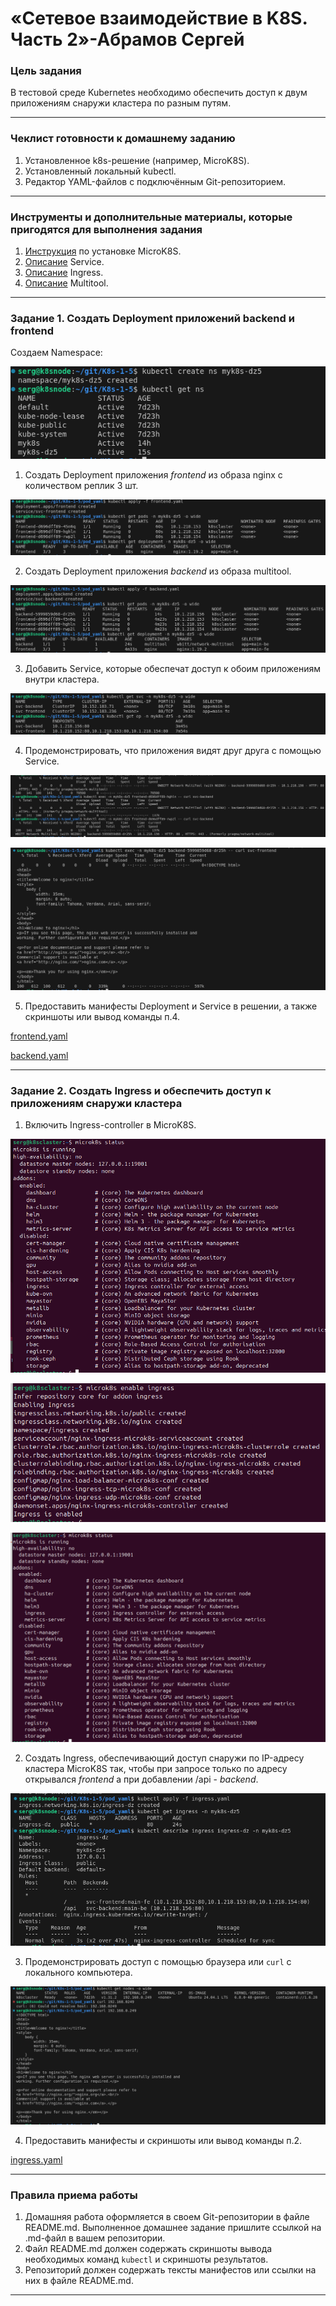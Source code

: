 # «Сетевое взаимодействие в K8S. Часть 2»-Абрамов Сергей

### Цель задания

В тестовой среде Kubernetes необходимо обеспечить доступ к двум приложениям снаружи кластера по разным путям.

------

### Чеклист готовности к домашнему заданию

1. Установленное k8s-решение (например, MicroK8S).
2. Установленный локальный kubectl.
3. Редактор YAML-файлов с подключённым Git-репозиторием.

------

### Инструменты и дополнительные материалы, которые пригодятся для выполнения задания

1. [Инструкция](https://microk8s.io/docs/getting-started) по установке MicroK8S.
2. [Описание](https://kubernetes.io/docs/concepts/services-networking/service/) Service.
3. [Описание](https://kubernetes.io/docs/concepts/services-networking/ingress/) Ingress.
4. [Описание](https://github.com/wbitt/Network-MultiTool) Multitool.

------

### Задание 1. Создать Deployment приложений backend и frontend

Создаем Namespace:

![k1](https://github.com/smabramov/K8s-1-5/blob/99393127a0f064db7a2a3cdd36c85475697566af/png/k1.png)

1. Создать Deployment приложения _frontend_ из образа nginx с количеством реплик 3 шт.

![k2](https://github.com/smabramov/K8s-1-5/blob/99393127a0f064db7a2a3cdd36c85475697566af/png/k2.png)

2. Создать Deployment приложения _backend_ из образа multitool. 

![k3](https://github.com/smabramov/K8s-1-5/blob/99393127a0f064db7a2a3cdd36c85475697566af/png/k3.png)

3. Добавить Service, которые обеспечат доступ к обоим приложениям внутри кластера.

![k4](https://github.com/smabramov/K8s-1-5/blob/99393127a0f064db7a2a3cdd36c85475697566af/png/k4.png)

4. Продемонстрировать, что приложения видят друг друга с помощью Service.

![k5](https://github.com/smabramov/K8s-1-5/blob/99393127a0f064db7a2a3cdd36c85475697566af/png/k5.png)

![k6](https://github.com/smabramov/K8s-1-5/blob/99393127a0f064db7a2a3cdd36c85475697566af/png/k6.png)

5. Предоставить манифесты Deployment и Service в решении, а также скриншоты или вывод команды п.4.

[frontend.yaml](https://github.com/smabramov/K8s-1-5/blob/99393127a0f064db7a2a3cdd36c85475697566af/pod_yaml/frontend.yaml)

[backend.yaml](https://github.com/smabramov/K8s-1-5/blob/99393127a0f064db7a2a3cdd36c85475697566af/pod_yaml/backend.yaml)

------

### Задание 2. Создать Ingress и обеспечить доступ к приложениям снаружи кластера

1. Включить Ingress-controller в MicroK8S.

![k7](https://github.com/smabramov/K8s-1-5/blob/99393127a0f064db7a2a3cdd36c85475697566af/png/k7.png)

![k8](https://github.com/smabramov/K8s-1-5/blob/99393127a0f064db7a2a3cdd36c85475697566af/png/k8.png)

![k9](https://github.com/smabramov/K8s-1-5/blob/99393127a0f064db7a2a3cdd36c85475697566af/png/k9.png)

2. Создать Ingress, обеспечивающий доступ снаружи по IP-адресу кластера MicroK8S так, чтобы при запросе только по адресу открывался _frontend_ а при добавлении /api - _backend_.

![k10](https://github.com/smabramov/K8s-1-5/blob/99393127a0f064db7a2a3cdd36c85475697566af/png/k10.png)


3. Продемонстрировать доступ с помощью браузера или `curl` с локального компьютера.

![k11](https://github.com/smabramov/K8s-1-5/blob/99393127a0f064db7a2a3cdd36c85475697566af/png/k11.png)

4. Предоставить манифесты и скриншоты или вывод команды п.2.

[ingress.yaml](https://github.com/smabramov/K8s-1-5/blob/99393127a0f064db7a2a3cdd36c85475697566af/pod_yaml/ingress.yaml)

------

### Правила приема работы

1. Домашняя работа оформляется в своем Git-репозитории в файле README.md. Выполненное домашнее задание пришлите ссылкой на .md-файл в вашем репозитории.
2. Файл README.md должен содержать скриншоты вывода необходимых команд `kubectl` и скриншоты результатов.
3. Репозиторий должен содержать тексты манифестов или ссылки на них в файле README.md.

------
